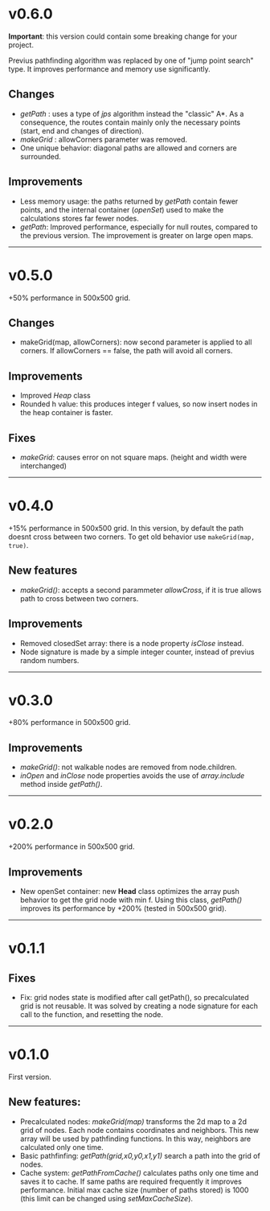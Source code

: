 # v0.6.0
**Important**: this version could contain some breaking change for your project.  
 
Previus pathfinding algorithm was replaced by one of "jump point search" type. It improves performance and memory use significantly.
## Changes
* *getPath* : uses a type of *jps* algorithm instead the "classic" A*. As a consequence, the routes contain mainly only the necessary points (start, end and changes of direction).
* *makeGrid* : allowCorners parameter was removed.
* One unique behavior: diagonal paths are allowed and corners are surrounded.
## Improvements
* Less memory usage: the paths returned by *getPath* contain fewer points, and the internal container (*openSet*) used to make the calculations stores far fewer nodes.
* *getPath*: Improved performance, especially for null routes, compared to the previous version. The improvement is greater on large open maps.  

---

# v0.5.0
+50% performance in 500x500 grid.
## Changes
* makeGrid(map, allowCorners): now second parameter is applied to all corners. If allowCorners == false, the path will avoid all corners.
## Improvements
* Improved *Heap* class
* Rounded h value: this produces integer f values, so now insert nodes in the heap container is faster.
## Fixes
* *makeGrid*: causes error on not square maps. (height and width were interchanged)  

---

# v0.4.0
+15% performance in 500x500 grid. In this version, by default the path doesnt cross between two corners. To get old behavior use <code>makeGrid(map, true)</code>.
## New features
* *makeGrid()*: accepts a second parammeter *allowCross*, if it is true allows path to cross between two corners.
## Improvements
* Removed closedSet array: there is a node property *isClose* instead.
* Node signature is made by a simple integer counter, instead of previus random numbers.

---

# v0.3.0
+80% performance in 500x500 grid.
## Improvements
* *makeGrid()*: not walkable nodes are removed from node.children.
* *inOpen* and *inClose* node properties avoids the use of *array.include* method inside *getPath()*.  

---

# v0.2.0
+200% performance in 500x500 grid.
## Improvements
* New openSet container: new **Head** class optimizes the array push behavior to get the grid node with min f. Using this class, *getPath()* improves its performance by +200% (tested in 500x500 grid).  

---

# v0.1.1
## Fixes
* Fix: grid nodes state is modified after call getPath(), so precalculated grid is not reusable. It was solved by creating a node signature for each call to the function, and resetting the node.  

---

# v0.1.0
First version.
## New features:
* Precalculated nodes: *makeGrid(map)* transforms the 2d map to a 2d grid of nodes. Each node contains coordinates and neighbors. This new array will be used by pathfinding functions. In this way, neighbors are calculated only one time.
* Basic pathfinfing: *getPath(grid,x0,y0,x1,y1)* search a path into the grid of nodes.
* Cache system: *getPathFromCache()* calculates paths only one time and saves it to cache. If same paths are required frequently it improves performance. Initial max cache size (number of paths stored) is 1000 (this limit can be changed using *setMaxCacheSize*).
